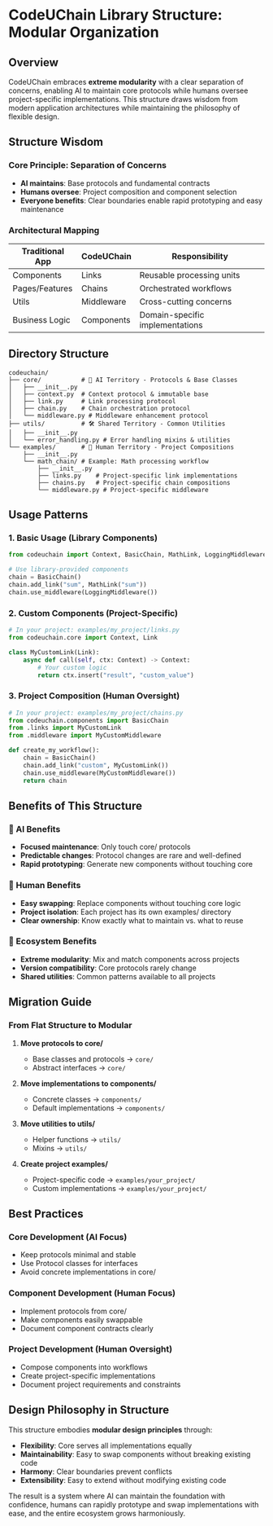# CodeUChain Library Structure: Modular Organization

## Overview

CodeUChain embraces **extreme modularity** with a clear separation of concerns, enabling AI to maintain core protocols while humans oversee project-specific implementations. This structure draws wisdom from modern application architectures while maintaining the philosophy of flexible design.

## Structure Wisdom

### Core Principle: Separation of Concerns
- **AI maintains**: Base protocols and fundamental contracts
- **Humans oversee**: Project composition and component selection
- **Everyone benefits**: Clear boundaries enable rapid prototyping and easy maintenance

### Architectural Mapping

| Traditional App | CodeUChain | Responsibility |
|----------------|------------|---------------|
| Components | Links | Reusable processing units |
| Pages/Features | Chains | Orchestrated workflows |
| Utils | Middleware | Cross-cutting concerns |
| Business Logic | Components | Domain-specific implementations |

## Directory Structure

```
codeuchain/
├── core/           # 🤖 AI Territory - Protocols & Base Classes
│   ├── __init__.py
│   ├── context.py  # Context protocol & immutable base
│   ├── link.py     # Link processing protocol
│   ├── chain.py    # Chain orchestration protocol
│   └── middleware.py # Middleware enhancement protocol
├── utils/          # 🛠️ Shared Territory - Common Utilities
│   ├── __init__.py
│   └── error_handling.py # Error handling mixins & utilities
└── examples/       # 👥 Human Territory - Project Compositions
    ├── __init__.py
    └── math_chain/ # Example: Math processing workflow
        ├── __init__.py
        ├── links.py    # Project-specific link implementations
        ├── chains.py   # Project-specific chain compositions
        └── middleware.py # Project-specific middleware
```

## Usage Patterns

### 1. Basic Usage (Library Components)
```python
from codeuchain import Context, BasicChain, MathLink, LoggingMiddleware

# Use library-provided components
chain = BasicChain()
chain.add_link("sum", MathLink("sum"))
chain.use_middleware(LoggingMiddleware())
```

### 2. Custom Components (Project-Specific)
```python
# In your project: examples/my_project/links.py
from codeuchain.core import Context, Link

class MyCustomLink(Link):
    async def call(self, ctx: Context) -> Context:
        # Your custom logic
        return ctx.insert("result", "custom_value")
```

### 3. Project Composition (Human Oversight)
```python
# In your project: examples/my_project/chains.py
from codeuchain.components import BasicChain
from .links import MyCustomLink
from .middleware import MyCustomMiddleware

def create_my_workflow():
    chain = BasicChain()
    chain.add_link("custom", MyCustomLink())
    chain.use_middleware(MyCustomMiddleware())
    return chain
```

## Benefits of This Structure

### 🤖 AI Benefits
- **Focused maintenance**: Only touch core/ protocols
- **Predictable changes**: Protocol changes are rare and well-defined
- **Rapid prototyping**: Generate new components without touching core

### 👥 Human Benefits
- **Easy swapping**: Replace components without touching core logic
- **Project isolation**: Each project has its own examples/ directory
- **Clear ownership**: Know exactly what to maintain vs. what to reuse

### 🔄 Ecosystem Benefits
- **Extreme modularity**: Mix and match components across projects
- **Version compatibility**: Core protocols rarely change
- **Shared utilities**: Common patterns available to all projects

## Migration Guide

### From Flat Structure to Modular
1. **Move protocols to core/**
   - Base classes and protocols → `core/`
   - Abstract interfaces → `core/`

2. **Move implementations to components/**
   - Concrete classes → `components/`
   - Default implementations → `components/`

3. **Move utilities to utils/**
   - Helper functions → `utils/`
   - Mixins → `utils/`

4. **Create project examples/**
   - Project-specific code → `examples/your_project/`
   - Custom implementations → `examples/your_project/`

## Best Practices

### Core Development (AI Focus)
- Keep protocols minimal and stable
- Use Protocol classes for interfaces
- Avoid concrete implementations in core/

### Component Development (Human Focus)
- Implement protocols from core/
- Make components easily swappable
- Document component contracts clearly

### Project Development (Human Oversight)
- Compose components into workflows
- Create project-specific implementations
- Document project requirements and constraints

## Design Philosophy in Structure

This structure embodies **modular design principles** through:
- **Flexibility**: Core serves all implementations equally
- **Maintainability**: Easy to swap components without breaking existing code
- **Harmony**: Clear boundaries prevent conflicts
- **Extensibility**: Easy to extend without modifying existing code

The result is a system where AI can maintain the foundation with confidence, humans can rapidly prototype and swap implementations with ease, and the entire ecosystem grows harmoniously.